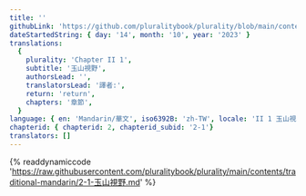 ```yaml
---
title: ''
githubLink: 'https://github.com/pluralitybook/plurality/blob/main/contents/traditional-mandarin/2-1-玉山視野.md'
dateStartedString: { day: '14', month: '10', year: '2023' }
translations:
  {
    plurality: 'Chapter II 1',
    subtitle: '玉山視野',
    authorsLead: '',
    translatorsLead: '譯者:',
    return: 'return',
    chapters: '章節',
  }
language: { en: 'Mandarin/華文', iso6392B: 'zh-TW', locale: 'II 1 玉山視野' }
chapterid: { chapterid: 2, chapterid_subid: '2-1'}
translators: []
---
```

{% readdynamiccode 'https://raw.githubusercontent.com/pluralitybook/plurality/main/contents/traditional-mandarin/2-1-玉山視野.md' %}
